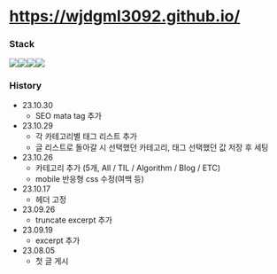 # https://wjdgml3092.github.io/

### Stack
<div style="display: flex">
  <img src="https://img.shields.io/badge/gatsby-663399?style=for-the-badge&logo=gatsby&logoColor=white">
  <img src="https://img.shields.io/badge/React-61DAFB?style=for-the-badge&logo=React&logoColor=white">
  <img src="https://img.shields.io/badge/TypeScript-3178C6?style=for-the-badge&logo=TypeScript&logoColor=white">
  <img src="https://img.shields.io/badge/GraphQL-E10098?style=for-the-badge&logo=GraphQL&logoColor=white">
</div>

### History
- 23.10.30
  - SEO mata tag 추가
- 23.10.29
  - 각 카테고리별 태그 리스트 추가
  - 글 리스트로 돌아갈 시 선택했던 카테고리, 태그 선택했던 값 저장 후 세팅
- 23.10.26
  - 카테고리 추가 (5개, All / TIL / Algorithm / Blog / ETC)
  - mobile 반응형 css 수정(여백 등)
- 23.10.17
  - 헤더 고정
- 23.09.26
  - truncate excerpt 추가
- 23.09.19
  - excerpt 추가
- 23.08.05
  - 첫 글 게시
